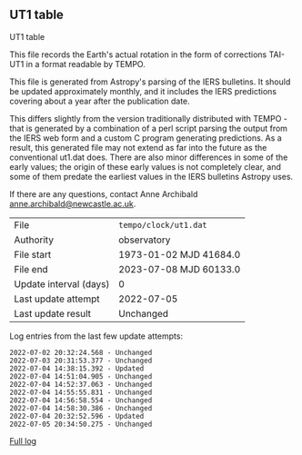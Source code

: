 
## UT1 table

UT1 table

This file records the Earth's actual rotation in the form of
corrections TAI-UT1 in a format readable by TEMPO.

This file is generated from Astropy's parsing of the IERS
bulletins. It should be updated approximately monthly, and it
includes the IERS predictions covering about a year after the
publication date.

This differs slightly from the version traditionally distributed
with TEMPO - that is generated by a combination of a perl script
parsing the output from the IERS web form and a custom C program
generating predictions. As a result, this generated file may not
extend as far into the future as the conventional ut1.dat does.
There are also minor differences in some of the early values; the
origin of these early values is not completely clear, and some of
them predate the earliest values in the IERS bulletins Astropy uses.

If there are any questions, contact Anne Archibald
<anne.archibald@newcastle.ac.uk>.

|     |     |
|:--- |:--- |
| File | `tempo/clock/ut1.dat` |
| Authority | observatory |
| File start | 1973-01-02 MJD 41684.0 |
| File end | 2023-07-08 MJD 60133.0 |
| Update interval (days) | 0 |
| Last update attempt | 2022-07-05 |
| Last update result | Unchanged |

Log entries from the last few update attempts:
```
2022-07-02 20:32:24.568 - Unchanged
2022-07-03 20:31:53.377 - Unchanged
2022-07-04 14:38:15.392 - Updated
2022-07-04 14:51:04.905 - Unchanged
2022-07-04 14:52:37.063 - Unchanged
2022-07-04 14:55:55.831 - Unchanged
2022-07-04 14:56:58.554 - Unchanged
2022-07-04 14:58:30.386 - Unchanged
2022-07-04 20:32:52.596 - Updated
2022-07-05 20:34:50.275 - Unchanged
```
[Full log](https://raw.githubusercontent.com/ipta/pulsar-clock-corrections/main/log/tempo/clock/ut1.dat.log)
